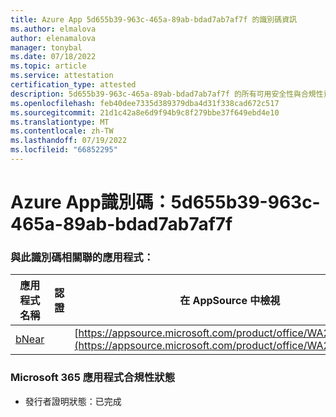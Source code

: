 ```yaml
---
title: Azure App 5d655b39-963c-465a-89ab-bdad7ab7af7f 的識別碼資訊
ms.author: elmalova
author: elenamalova
manager: tonybal
ms.date: 07/18/2022
ms.topic: article
ms.service: attestation
certification_type: attested
description: 5d655b39-963c-465a-89ab-bdad7ab7af7f 的所有可用安全性與合規性資訊。
ms.openlocfilehash: feb40dee7335d389379dba4d31f338cad672c517
ms.sourcegitcommit: 21d1c42a8e6d9f94b9c8f279bbe37f649ebd4e10
ms.translationtype: MT
ms.contentlocale: zh-TW
ms.lasthandoff: 07/19/2022
ms.locfileid: "66852295"
---
```

# <a name="azure-app-id-5d655b39-963c-465a-89ab-bdad7ab7af7f"></a>Azure App識別碼：5d655b39-963c-465a-89ab-bdad7ab7af7f


### <a name="apps-associated-with-this-id"></a>與此識別碼相關聯的應用程式：
| **應用程式名稱** | **認證** | **在 AppSource 中檢視** |
|--------------|---------------|-----------------------|
| [bNear](../forward/WA200004271.md) |  | [https://appsource.microsoft.com/product/office/WA200004271](https://appsource.microsoft.com/product/office/WA200004271) |

### <a name="microsoft-365-app-compliance-status"></a>Microsoft 365 應用程式合規性狀態
- 發行者證明狀態：已完成
